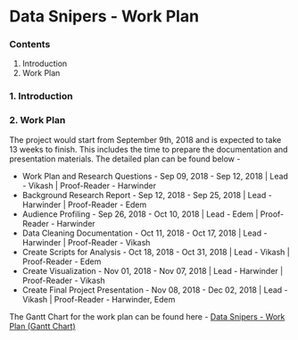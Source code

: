 # Data Snipers - Work Plan

### Contents
1. Introduction
2. Work Plan

### 1. Introduction

### 2. Work Plan
The project would start from September 9th, 2018 and is expected to take 13 weeks to finish. This includes the time to prepare the documentation and presentation materials. The detailed plan can be found below -
* Work Plan and Research Questions - 	Sep 09, 2018	-	Sep 12, 2018	|	Lead - Vikash | Proof-Reader - Harwinder
* Background Research Report -			Sep 12, 2018	-	Sep 25, 2018	|	Lead - Harwinder | Proof-Reader - Edem
* Audience Profiling -					Sep 26, 2018	-	Oct 10, 2018	|	Lead - Edem | Proof-Reader - Harwinder
* Data Cleaning Documentation -			Oct 11, 2018	-	Oct 17, 2018	|	Lead - Harwinder | Proof-Reader - Vikash
* Create Scripts for Analysis -			Oct 18, 2018	-	Oct 31, 2018	|	Lead - Vikash | Proof-Reader - Edem
* Create Visualization -				Nov 01, 2018	-	Nov 07, 2018	|	Lead - Harwinder | Proof-Reader - Vikash
* Create Final Project Presentation -	Nov 08, 2018	-	Dec 02, 2018	|	Lead - Vikash | Proof-Reader - Harwinder, Edem

The Gantt Chart for the work plan can be found here - [Data Snipers - Work Plan (Gantt Chart)](https://github.com/EdemD/DataSnipers/blob/master/1%20Work%20Plan/Work%20Plan%20-%20Gantt%20Chart.pdf)